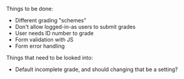 Things to be done:
* Different grading "schemes"
* Don't allow logged-in-as users to submit grades
* User needs ID number to grade
* Form validation with JS
* Form error handling

Things that need to be looked into:
* Default incomplete grade, and should changing that be a setting?



